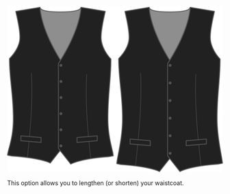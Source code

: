 ![Supplément de longueur](lengthbonus.svg)

This option allows you to lengthen (or shorten) your waistcoat.
